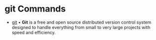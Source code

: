 # git Commands

 - [git](https://www.git-scm.com/) &bull; **Git** is a free and open source distributed version control system designed to handle everything from small to very large projects with speed and efficiency.
